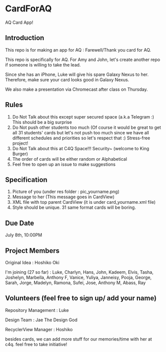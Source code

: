 # CardForAQ
AQ Card App!

## Introduction

This repo is for making an app for AQ : Farewell/Thank you card for AQ.

This repo is specifically for AQ. For Amy and John, let's create another repo if someone is willing to take the lead.

Since she has an iPhone, Luke will give his spare Galaxy Nexus to her. Therefore, make sure your card looks good in Galaxy Nexus.

We also make a presentation via Chromecast after class on Thursday.

## Rules

1. Do Not Talk about this except super secured space (a.k.a Telegram :) This should be a big surprise
2. Do Not push other students too much (Of course it would be great to get all 31 students' cards but let's not push too much since we have all different schedules and priorities so let's respect that :) Stress-free project!
3. Do Not Talk about this at C4Q Space!!! Security~ (welcome to King Burger)
4. The order of cards will be either random or Alphabetical
5. Feel free to open up an issue to make suggestions


## Specification

1. Picture of you (under res folder : pic_yourname.png)
2. Message to her (This message goes in CardView)
3. XML file with top parent CardView (it is under card_yourname.xml file)
4. Style should be unique. 31 same format cards will be boring.

## Due Date

July 8th, 10:00PM

## Project Members

Original Idea : Hoshiko Oki

I'm joining (27 so far) : Luke, Charlyn, Hans, John, Kadeem, Elvis, Tasha, Joshelyn, Marbella, Anthony F, Vanice, Yuliya, Janneisy, Pooja, George, Sarah, Jorge, Madelyn, Ramona, Sufei, Jose, Anthony M, Abass, Ray

## Volunteers (feel free to sign up/ add your name)

Repository Management : Luke

Design Team : Jae The Design God

RecyclerView Manager : Hoshiko

besides cards, we can add more stuff for our memories/time with her at c4q. feel free to take initiative!


